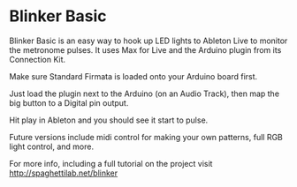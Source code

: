 # Blinker Basic
Blinker Basic is an easy way to hook up LED lights to Ableton Live to monitor the metronome pulses. It uses Max for Live and the Arduino plugin from its Connection Kit. 

Make sure Standard Firmata is loaded onto your Arduino board first. 

Just load the plugin next to the Arduino (on an Audio Track), then map the big button to a Digital pin output. 

Hit play in Ableton and you should see it start to pulse. 

Future versions include midi control for making your own patterns, full RGB light control, and more. 

For more info, including a full tutorial on the project visit http://spaghettilab.net/blinker
